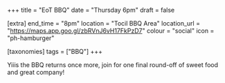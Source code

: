+++
title = "EoT BBQ"
date = "Thursday 6pm"
draft = false

[extra]
end_time = "8pm"
location = "Tocil BBQ Area"
location_url = "https://maps.app.goo.gl/zbRVnJ6vH17FkPzD7"
colour = "social"
icon = "ph-hamburger"

[taxonomies]
tags = ["BBQ"]
+++

Yiiis the BBQ returns once more, join for one final round-off of sweet food and great company!